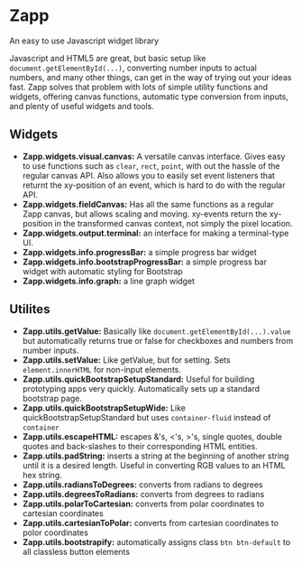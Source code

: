 # Zapp
An easy to use Javascript widget library

Javascript and HTML5 are great, but basic setup like `document.getElementById(...)`, converting number inputs to actual numbers, and many other things, can get in the way of trying out your ideas fast. Zapp solves that problem with lots of simple utility functions and widgets, offering canvas functions, automatic type conversion from inputs, and plenty of useful widgets and tools.

## Widgets

* **Zapp.widgets.visual.canvas:** A versatile canvas interface. Gives easy to use functions such as `clear`, `rect`, `point`, with out the hassle of the regular canvas API. Also allows you  to easily set event listeners that returnt the xy-position of an event, which is hard to do with the regular API.
* **Zapp.widgets.fieldCanvas:** Has all the same functions as a regular Zapp canvas, but allows scaling and moving. xy-events return the xy-position in the transformed canvas context, not simply the pixel location.
* **Zapp.widgets.output.terminal:** an interface for making a terminal-type UI.
* **Zapp.widgets.info.progressBar:** a simple progress bar widget
* **Zapp.widgets.info.bootstrapProgressBar:** a simple progress bar widget with automatic styling for Bootstrap
* **Zapp.widgets.info.graph:** a line graph widget

## Utilites

* **Zapp.utils.getValue:** Basically like `document.getElementById(...).value` but automatically returns true or false for checkboxes and numbers from number inputs.
* **Zapp.utils.setValue:** Like getValue, but for setting. Sets `element.innerHTML` for non-input elements.
* **Zapp.utils.quickBootstrapSetupStandard:** Useful for building prototyping apps very quickly. Automatically sets up a standard bootstrap page.
* **Zapp.utils.quickBootstrapSetupWide:** Like quickBootstrapSetupStandard but uses `container-fluid` instead of `container`
* **Zapp.utils.escapeHTML:** escapes &'s, <'s, >'s, single quotes, double quotes and back-slashes to their corresponding HTML entities.
* **Zapp.utils.padString:** inserts a string at the beginning of another string until it is a desired length. Useful in converting RGB values to an HTML hex string.
* **Zapp.utils.radiansToDegrees:** converts from radians to degrees
* **Zapp.utils.degreesToRadians:** converts from degrees to radians
* **Zapp.utils.polarToCartesian:** converts from polar coordinates to cartesian coordinates
* **Zapp.utils.cartesianToPolar:** converts from cartesian coordinates to polor coordinates
* **Zapp.utils.bootstrapify:** automatically assigns class `btn btn-default` to all classless button elements
